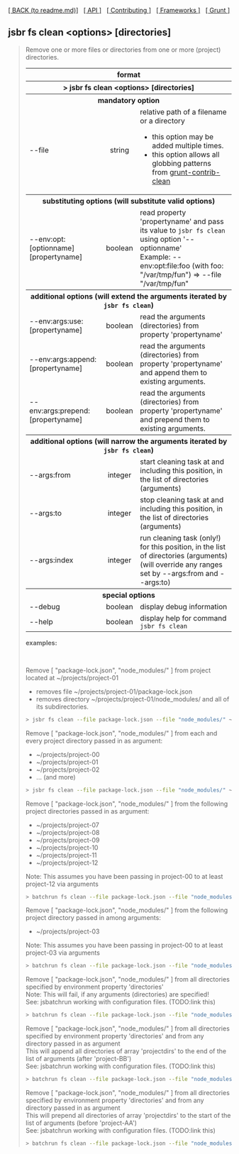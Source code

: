 [[ BACK (to readme.md)]](../README.md) &nbsp; [[ API ]](api.index.md) &nbsp;
[[ Contributing ]](contributing.md) &nbsp; [[ Frameworks ]](frameworks.md)
&nbsp; [[ Grunt ]](grunt.md)

## jsbr fs clean &lt;options&gt; [directories] ##
<blockquote>
  <p>Remove one or more files or directories from one or more (project) directories.</p>

  <table border=0 width=100%>
    <tr><th colspan="3"><b>format</b></th></tr>
    <tr><th colspan="3">&gt; jsbr fs clean &lt;options&gt; [directories]</th></tr>
    <tr><th colspan="3"><b>mandatory option</b></th></tr>
    <tr><td>--file</td>
        <td style="text-align:center">string</td>
        <td>relative path of a filename or a directory<br />
            <ul><li>this option may be added multiple times.</li>
                <li>this option allows all globbing patterns from
                    <a href="https://www.npmjs.com/package/grunt-contrib-clean">grunt-contrib-clean</a>
                    </li></ul>
        </td>
        </tr>
    <tr><th colspan="3"><b>substituting options</b> (will substitute valid options)</th></tr>
    <tr><td>--env:opt:[optionname][propertyname]</td>
        <td style="text-align:center">boolean</td>
        <td>read property 'propertyname' and pass its value to <code>jsbr fs clean</code> using option '--optionname'<br />
            Example: --env:opt:file:foo (with foo: "/var/tmp/fun") => --file "/var/tmp/fun"</td>
        </tr>
    <tr><th colspan="3"><b>additional options</b> (will extend the arguments iterated by <code>jsbr fs clean</code>)</th></tr>
    <tr><td>--env:args:use:[propertyname]</td>
        <td style="text-align:center">boolean</td>
        <td>read the arguments (directories) from property 'propertyname'</td>
        </tr>
    <tr><td>--env:args:append:[propertyname]</td>
        <td style="text-align:center">boolean</td>
        <td>read the arguments (directories) from property 'propertyname' and append them to existing arguments.</td>
        </tr>
    <tr><td>--env:args:prepend:[propertyname]</td>
        <td style="text-align:center">boolean</td>
        <td>read the arguments (directories) from property 'propertyname' and prepend them to existing arguments.</td>
        </tr>
    <tr><th colspan="3"><b>additional options</b> (will narrow the arguments iterated by <code>jsbr fs clean</code>)</th></tr>
    <tr><td>--args:from</td>
        <td style="text-align:center">integer</td>
        <td>start cleaning task at and including this position, in the list of directories (arguments)</td>
        </tr>
    <tr><td>--args:to</td>
        <td style="text-align:center">integer</td>
        <td>stop cleaning task at and including this position, in the list of directories (arguments)</td>
        </tr>
    <tr><td>--args:index</td>
        <td style="text-align:center">integer</td>
        <td>run cleaning task (only!) for this position, in the list of directories (arguments)<br />
            (will override any ranges set by --args:from and --args:to)</td>
        </tr>
    <tr><th colspan="3"><b>special options</b></th></tr>
    <tr><td>--debug</td>
        <td style="text-align:center">boolean</td>
        <td>display debug information</td>
        </tr>
    <tr><td>--help</td>
        <td style="text-align:center">boolean</td>
        <td>display help for command <code>jsbr fs clean</code></td>
        </tr>
  </table>      

  <p><b>examples:</b></p>
  <br />

  <p>
    Remove [ "package-lock.json", "node_modules/" ] from project located at ~/projects/project-01  <br />
    <ul><li> removes file ~/projects/project-01/package-lock.json</li>
        <li> removes directory ~/projects/project-01/node_modules/ and all of its subdirectories.</li></ul>

  ```bash
  > jsbr fs clean --file package-lock.json --file "node_modules/" ~/projects/project-01
  ```
  </p>
  <p>
    Remove [ "package-lock.json", "node_modules/" ] from each and every project directory passed in as argument:  <br />
    <ul><li>~/projects/project-00</li>
        <li>~/projects/project-01</li>
        <li>~/projects/project-02</li>
        <li> ... (and more)</li></ul>

  ```bash
  > jsbr fs clean --file package-lock.json --file "node_modules/" ~/projects/project-00 ~/projects/project-01 ~/projects/project-02 ...
  ```
  </p>
  <p>
  Remove [ "package-lock.json", "node_modules/" ] from the following project directories passed in as argument:  <br />
  <ul><li>~/projects/project-07</li>
      <li>~/projects/project-08</li>
      <li>~/projects/project-09</li>
      <li>~/projects/project-10</li>
      <li>~/projects/project-11</li>
      <li>~/projects/project-12</li></ul>

  Note: This assumes you have been passing in project-00 to at least project-12 via arguments

  ```bash
  > batchrun fs clean --file package-lock.json --file "node_modules/" --args:from 7 --args:to 12 ~/projects/project-00 ~/projects/project-01 ~/projects/project-02 ...
  ```
  </p>
  <p>
  Remove [ "package-lock.json", "node_modules/" ] from the following project directory passed in among arguments:  <br />
  <ul><li>~/projects/project-03</li></ul>

  Note: This assumes you have been passing in project-00 to at least project-03 via arguments

  ```bash
  > batchrun fs clean --file package-lock.json --file "node_modules/" --args:index 3 ~/projects/project-00 ~/projects/project-01 ~/projects/project-02 ...
  ```
  </p>
  <p>
  Remove [ "package-lock.json", "node_modules/" ] from all directories specified by environment property 'directories'  <br />
  Note: This will fail, if any arguments (directories) are specified!<br />
  See: jsbatchrun working with configuration files. (TODO:link this)

  ```bash
  > batchrun fs clean --file package-lock.json --file "node_modules/" --env:args:use:projectdirs
  ```
  </p>
  <p>
  Remove [ "package-lock.json", "node_modules/" ] from all directories specified by environment property 'directories' and from any directory passed in as argument  <br />
  This will append all directories of array 'projectdirs' to the end of the list of arguments (after 'project-BB')<br />
  See: jsbatchrun working with configuration files. (TODO:link this)

  ```bash
  > batchrun fs clean --file package-lock.json --file "node_modules/" --env:args:append:projectdirs ~/projects/project-AA ~/projects/project-BB
  ```
  </p>
  <p>
  Remove [ "package-lock.json", "node_modules/" ] from all directories specified by environment property 'directories' and from any directory passed in as argument  <br />
  This will prepend all directories of array 'projectdirs' to the start of the list of arguments (before 'project-AA')<br />
  See: jsbatchrun working with configuration files. (TODO:link this)

  ```bash
  > batchrun fs clean --file package-lock.json --file "node_modules/" --env:args:append:projectdirs ~/projects/project-AA ~/projects/project-BB
  ```
  </p>
</blockquote>
